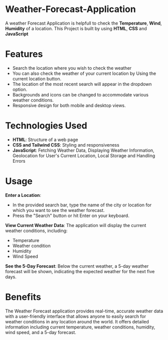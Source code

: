 # Weather-Forecast-Application
A weather Forecast Application is helpfull to check the **Temperature**, **Wind**, **Humidity** of a location. This Project is built by using **HTML**,  **CSS** and **JavaScript**


# Features
- Search the location where you wish to check the weather
- You can also check the weather of your current location by Using the current location button.
- The location of the most recent search will appear in the dropdown option.
- Backgrounds and icons can be changed to accommodate various weather conditions.
- Responsive design for both mobile and desktop views.

# Technologies Used
- **HTML**: Structure of a web page
- **CSS and Tailwind CSS**: Styling and responsiveness
- **JavaScript**: Fetching Weather Data, Displaying Weather Information, Geolocation for User's Current Location, Local Storage and Handling Errors

# Usage
**Enter a Location**:
- In the provided search bar, type the name of the city or location for which you want to see the weather forecast.
- Press the "Search" button or hit Enter on your keyboard.

**View Current Weather Data**:
The application will display the current weather conditions, including:
- Temperature
- Weather condition
- Humidity
- Wind Speed

**See the 5-Day Forecast**:
Below the current weather, a 5-day weather forecast will be shown, indicating the expected weather for the next five days.

# Benefits
The Weather Forecast application provides real-time, accurate weather data with a user-friendly interface that allows anyone to easily search for weather conditions in any location around the world. It offers detailed information including current temperature, weather conditions, humidity, wind speed, and a 5-day forecast. 